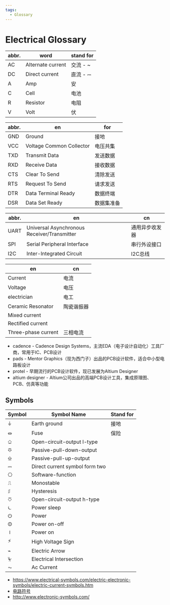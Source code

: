 ```yaml
---
tags:
  - Glossary
---
```


# Electrical Glossary

| abbr. | word              | stand for |
| ----- | ----------------- | --------- |
| AC    | Alternate current | 交流 - ~  |
| DC    | Direct current    | 直流 - ⎓  |
| A     | Amp               | 安        |
| C     | Cell              | 电池      |
| R     | Resistor          | 电阻      |
| V     | Volt              | 伏        |

| abbr. | en                       | for        |
| ----- | ------------------------ | ---------- |
| GND   | Ground                   | 接地       |
| VCC   | Voltage Common Collector | 电压共集   |
| TXD   | Transmit Data            | 发送数据   |
| RXD   | Receive Data             | 接收数据   |
| CTS   | Clear To Send            | 清除发送   |
| RTS   | Request To Send          | 请求发送   |
| DTR   | Data Terminal Ready      | 数据终端   |
| DSR   | Data Set Ready           | 数据集准备 |

| abbr. | en                                          | cn             |
| ----- | ------------------------------------------- | -------------- |
| UART  | Universal Asynchronous Receiver/Transmitter | 通用异步收发器 |
| SPI   | Serial Peripheral Interface                 | 串行外设接口   |
| I2C   | Inter-Integrated Circuit                    | I2C总线        |

| en                  | cn         |
| ------------------- | ---------- |
| Current             | 电流       |
| Voltage             | 电压       |
| electrician         | 电工       |
| Ceramic Resonator   | 陶瓷谐振器 |
| Mixed current       |
| Rectified current   |
| Three-phase current | 三相电流   |

- cadence - Cadence Design Systems，主流EDA（电子设计自动化）工具厂商，常用于IC、PCB设计
- pads - Mentor Graphics（现为西门子）出品的PCB设计软件，适合中小型电路板设计
- protel - 早期流行的PCB设计软件，现已发展为Altium Designer
- altium designer - Altium公司出品的高端PCB设计工具，集成原理图、PCB、仿真等功能

## Symbols

| Symbol | Symbol Name                    | Stand for |
| ------ | ------------------------------ | --------- |
| ⏚      | Earth ground                   | 接地      |
| ⏛      | Fuse                           | 保险      |
| ⎐      | Open-circuit-output l-type     |
| ⎑      | Passive-pull-down-output       |
| ⎒      | Passive-pull-up-output         |
| ⎓      | Direct current symbol form two |
| ⎔      | Software-function              |
| ⎍      | Monostable                     |
| ⎎      | Hysteresis                     |
| ⎏      | Open-circuit-output h-type     |
| ⏾      | Power sleep                    |
| ⏻      | Power                          |
| ⏼      | Power on-off                   |
| ⏽      | Power on                       |
| ⚡     | High Voltage Sign              |
| ⌁      | Electric Arrow                 |
| ⏧      | Electrical Intersection        |
| ⏦      | Ac Current                     |

- https://www.electrical-symbols.com/electric-electronic-symbols/electric-current-symbols.htm
- [电路符号](http://www.talkingelectronics.com/CctSymbols/Circuit_Symbols.html)
- http://www.electronic-symbols.com/
